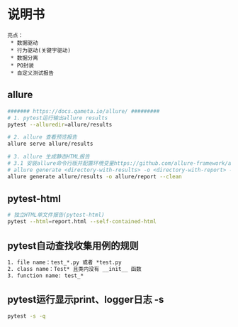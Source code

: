 # 说明书

```text
亮点：
 * 数据驱动
 * 行为驱动(关键字驱动)
 * 数据分离
 * PO封装
 * 自定义测试报告
```

## allure

```bash
####### https://docs.qameta.io/allure/ #########
# 1. pytest运行输出allure results
pytest --alluredir=allure/results

# 2. allure 查看预览报告
allure serve allure/results

# 3. allure 生成静态HTML报告
# 3.1 安装allure命令行版并配置环境变量https://github.com/allure-framework/allure2/releases
# allure generate <directory-with-results> -o <directory-with-report> --clean
allure generate allure/results -o allure/report --clean
```

## pytest-html

```bash
# 独立HTML单文件报告(pytest-html)
pytest --html=report.html --self-contained-html
```

## pytest自动查找收集用例的规则

```txt
1. file name：test_*.py 或者 *test.py
2. class name：Test* 且类内没有 __init__ 函数
3. function name: test_*
```

## pytest运行显示print、logger日志 -s

```bash
pytest -s -q
```
